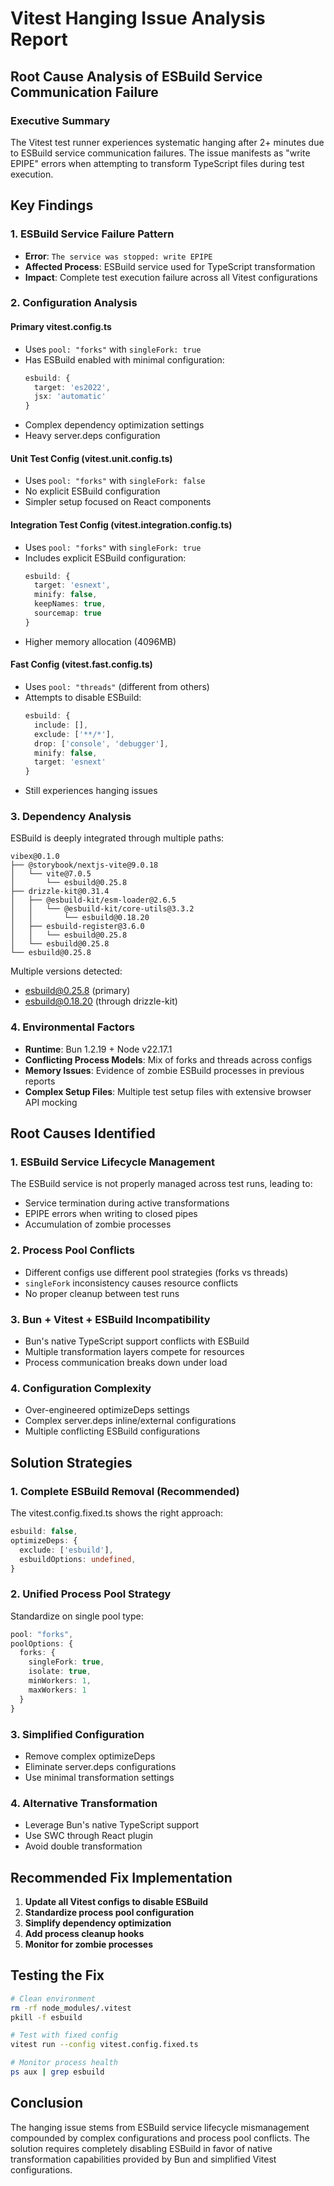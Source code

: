 # Vitest Hanging Issue Analysis Report

## Root Cause Analysis of ESBuild Service Communication Failure

### Executive Summary

The Vitest test runner experiences systematic hanging after 2+ minutes due to ESBuild service communication failures. The issue manifests as "write EPIPE" errors when attempting to transform TypeScript files during test execution.

## Key Findings

### 1. ESBuild Service Failure Pattern
- **Error**: `The service was stopped: write EPIPE`
- **Affected Process**: ESBuild service used for TypeScript transformation
- **Impact**: Complete test execution failure across all Vitest configurations

### 2. Configuration Analysis

#### Primary vitest.config.ts
- Uses `pool: "forks"` with `singleFork: true`
- Has ESBuild enabled with minimal configuration:
  ```typescript
  esbuild: {
    target: 'es2022',
    jsx: 'automatic'
  }
  ```
- Complex dependency optimization settings
- Heavy server.deps configuration

#### Unit Test Config (vitest.unit.config.ts)
- Uses `pool: "forks"` with `singleFork: false`
- No explicit ESBuild configuration
- Simpler setup focused on React components

#### Integration Test Config (vitest.integration.config.ts)
- Uses `pool: "forks"` with `singleFork: true`
- Includes explicit ESBuild configuration:
  ```typescript
  esbuild: {
    target: 'esnext',
    minify: false,
    keepNames: true,
    sourcemap: true
  }
  ```
- Higher memory allocation (4096MB)

#### Fast Config (vitest.fast.config.ts)
- Uses `pool: "threads"` (different from others)
- Attempts to disable ESBuild:
  ```typescript
  esbuild: {
    include: [],
    exclude: ['**/*'],
    drop: ['console', 'debugger'],
    minify: false,
    target: 'esnext'
  }
  ```
- Still experiences hanging issues

### 3. Dependency Analysis

ESBuild is deeply integrated through multiple paths:
```
vibex@0.1.0
├── @storybook/nextjs-vite@9.0.18
│   └── vite@7.0.5
│       └── esbuild@0.25.8
├── drizzle-kit@0.31.4
│   ├── @esbuild-kit/esm-loader@2.6.5
│   │   └── @esbuild-kit/core-utils@3.3.2
│   │       └── esbuild@0.18.20
│   ├── esbuild-register@3.6.0
│   │   └── esbuild@0.25.8
│   └── esbuild@0.25.8
└── esbuild@0.25.8
```

Multiple versions detected:
- esbuild@0.25.8 (primary)
- esbuild@0.18.20 (through drizzle-kit)

### 4. Environmental Factors

- **Runtime**: Bun 1.2.19 + Node v22.17.1
- **Conflicting Process Models**: Mix of forks and threads across configs
- **Memory Issues**: Evidence of zombie ESBuild processes in previous reports
- **Complex Setup Files**: Multiple test setup files with extensive browser API mocking

## Root Causes Identified

### 1. **ESBuild Service Lifecycle Management**
The ESBuild service is not properly managed across test runs, leading to:
- Service termination during active transformations
- EPIPE errors when writing to closed pipes
- Accumulation of zombie processes

### 2. **Process Pool Conflicts**
- Different configs use different pool strategies (forks vs threads)
- `singleFork` inconsistency causes resource conflicts
- No proper cleanup between test runs

### 3. **Bun + Vitest + ESBuild Incompatibility**
- Bun's native TypeScript support conflicts with ESBuild
- Multiple transformation layers compete for resources
- Process communication breaks down under load

### 4. **Configuration Complexity**
- Over-engineered optimizeDeps settings
- Complex server.deps inline/external configurations
- Multiple conflicting ESBuild configurations

## Solution Strategies

### 1. **Complete ESBuild Removal** (Recommended)
The vitest.config.fixed.ts shows the right approach:
```typescript
esbuild: false,
optimizeDeps: {
  exclude: ['esbuild'],
  esbuildOptions: undefined,
}
```

### 2. **Unified Process Pool Strategy**
Standardize on single pool type:
```typescript
pool: "forks",
poolOptions: {
  forks: {
    singleFork: true,
    isolate: true,
    minWorkers: 1,
    maxWorkers: 1
  }
}
```

### 3. **Simplified Configuration**
- Remove complex optimizeDeps
- Eliminate server.deps configurations
- Use minimal transformation settings

### 4. **Alternative Transformation**
- Leverage Bun's native TypeScript support
- Use SWC through React plugin
- Avoid double transformation

## Recommended Fix Implementation

1. **Update all Vitest configs to disable ESBuild**
2. **Standardize process pool configuration**
3. **Simplify dependency optimization**
4. **Add process cleanup hooks**
5. **Monitor for zombie processes**

## Testing the Fix

```bash
# Clean environment
rm -rf node_modules/.vitest
pkill -f esbuild

# Test with fixed config
vitest run --config vitest.config.fixed.ts

# Monitor process health
ps aux | grep esbuild
```

## Conclusion

The hanging issue stems from ESBuild service lifecycle mismanagement compounded by complex configurations and process pool conflicts. The solution requires completely disabling ESBuild in favor of native transformation capabilities provided by Bun and simplified Vitest configurations.
